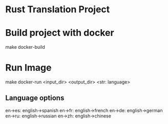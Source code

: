 # Rust Translation Project

# Build project with docker

make docker-build

# Run Image

make docker-run <input_dir> <output_dir> <str: language>

## Language options 

en->es: english->spanish
en->fr: english->french
en->de: english->german
en->ru: english->russian
en->zh: english->chinese